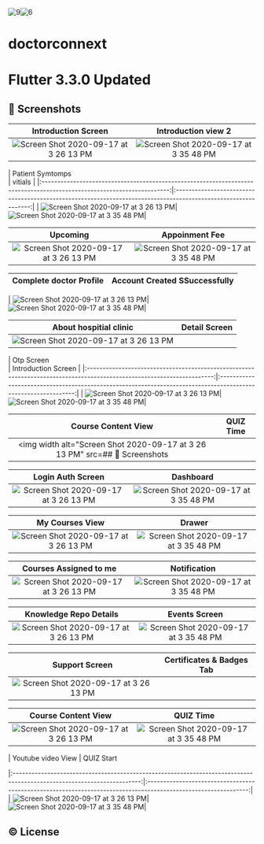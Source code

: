 ![9](https://github.com/Sweetyrawat-star/doctorconnext/assets/57385799/6754ab3a-6a9b-4fa8-b8dd-e7b75c23210c)![6](https://github.com/Sweetyrawat-star/doctorconnext/assets/57385799/5243d981-b7e6-4168-ab82-abebc4b493cb)
# doctorconnext
# Flutter 3.3.0 Updated
## 📱 Screenshots

|  Introduction Screen                                              |                                                   Introduction view 2                                  
|:----------------------------------------------------------------------------------------------------------------------:|:--------------------------------------------------------------------------------------------------------------:|
| <img width alt="Screen Shot 2020-09-17 at 3 26 13 PM" src="https://user-images.githubusercontent.com/30916033/214839667-33bcd5de-868a-4f69-b9ef-95d96dd2a861.png">|<img alt="Screen Shot 2020-09-17 at 3 35 48 PM" src="https://user-images.githubusercontent.com/30916033/214839986-17675e10-dbc7-453e-a085-b08479c6cc40.png">|



|  Patient Symtomps                                          
   |                                                   vitials                                      |
|:----------------------------------------------------------------------------------------------------------------------:|:--------------------------------------------------------------------------------------------------------------:|
| <img width alt="Screen Shot 2020-09-17 at 3 26 13 PM" src="https://github.com/Sweetyrawat-star/doctorconnext/assets/57385799/51074aac-7dbf-4886-a0a5-00f1c5196f9c.png">|<img alt="Screen Shot 2020-09-17 at 3 35 48 PM" src="https://github.com/Sweetyrawat-star/doctorconnext/assets/57385799/77913cca-d882-4654-b169-a9504e0b24a6.png">|


|  Upcoming                                       |                                                   Appoinment Fee                                  |
|:----------------------------------------------------------------------------------------------------------------------:|:--------------------------------------------------------------------------------------------------------------:|
| <img width alt="Screen Shot 2020-09-17 at 3 26 13 PM" src="https://github.com/Sweetyrawat-star/doctorconnext/assets/57385799/64efcf25-ba27-4e4e-9ff5-74586e7d166f">|<img alt="Screen Shot 2020-09-17 at 3 35 48 PM" src="https://github.com/Sweetyrawat-star/doctorconnext/assets/57385799/c1f1868f-0990-493f-9098-cf67630659b7.png">|


|  Complete doctor Profile                                       |                                                   Account Created SSuccessfully                                 |
|:----------------------------------------------------------------------------------------------------------------------:|:--------------------------------------------------------------------------------------------------------------:|


| <img width alt="Screen Shot 2020-09-17 at 3 26 13 PM" src="https://github.com/Sweetyrawat-star/doctorconnext/assets/57385799/e23c23aa-9b48-43cd-bff1-6d9c37a18f56.png">|<img alt="Screen Shot 2020-09-17 at 3 35 48 PM" src="https://github.com/Sweetyrawat-star/doctorconnext/assets/57385799/68100856-0731-4b9a-8b15-9740d0131533.png">|




|  About hospitial clinic                                       |                                                   Detail Screen                                  |
|:----------------------------------------------------------------------------------------------------------------------:|:--------------------------------------------------------------------------------------------------------------:|
| <img width alt="Screen Shot 2020-09-17 at 3 26 13 PM" src="https://github.com/Sweetyrawat-star/doctorconnext/assets/57385799/fa99d75e-0ff8-4e50-b8b4-ddccc0d7d7fa.png">|




|  Otp  Screen                                      
    |                                                   Introduction Screen                        |
|:----------------------------------------------------------------------------------------------------------------------:|:--------------------------------------------------------------------------------------------------------------:|
| <img width alt="Screen Shot 2020-09-17 at 3 26 13 PM" src="https://github.com/Sweetyrawat-star/doctorconnext/assets/57385799/d9cb8b8f-33f7-4076-8581-3174d70dfca6.png">|<img alt="Screen Shot 2020-09-17 at 3 35 48 PM" src="https://github.com/Sweetyrawat-star/doctorconnext/assets/57385799/f047d39d-0ea1-4706-a16e-b1139f5e4a96.png">|


|  Course Content View                                         |                                                   QUIZ Time                                      |
|:----------------------------------------------------------------------------------------------------------------------:|:--------------------------------------------------------------------------------------------------------------:|
| <img width alt="Screen Shot 2020-09-17 at 3 26 13 PM" src=## 📱 Screenshots

|  Login Auth Screen                                              |                                                   Dashboard                                    |
|:----------------------------------------------------------------------------------------------------------------------:|:--------------------------------------------------------------------------------------------------------------:|
| <img width alt="Screen Shot 2020-09-17 at 3 26 13 PM" src="https://github.com/Sweetyrawat-star/doctorconnext/assets/57385799/2f99b61a-1ec6-4a14-8cb2-a8066cfbca0d.png">|<img alt="Screen Shot 2020-09-17 at 3 35 48 PM" src="https://github.com/Sweetyrawat-star/doctorconnext/assets/57385799/113405c7-4dc8-4b8b-ab5c-ccb7bdab1257.png">|



|  My Courses View                                              |                                                   Drawer                                      |
|:----------------------------------------------------------------------------------------------------------------------:|:--------------------------------------------------------------------------------------------------------------:|
| <img width alt="Screen Shot 2020-09-17 at 3 26 13 PM" src="https://github.com/Sweetyrawat-star/doctorconnext/assets/57385799/fc8ca301-1c3c-405b-b86b-1c27da074c23.png">|<img alt="Screen Shot 2020-09-17 at 3 35 48 PM" src="https://github.com/Sweetyrawat-star/doctorconnext/assets/57385799/c9ed5e2b-447b-4f46-b70b-def162646722.png">|



|  Courses Assigned to me                                         |                                                   Notification                                  |
|:----------------------------------------------------------------------------------------------------------------------:|:--------------------------------------------------------------------------------------------------------------:|
| <img width alt="Screen Shot 2020-09-17 at 3 26 13 PM" src="https://github.com/Sweetyrawat-star/doctorconnext/assets/57385799/6d5db0b4-5fd2-42c7-9e64-a1bda4c8c9b6.png">|<img alt="Screen Shot 2020-09-17 at 3 35 48 PM" src="https://github.com/Sweetyrawat-star/doctorconnext/assets/57385799/bd7e5117-0583-4dc4-a1ad-5c57fba1b3d0.png">|


|  Knowledge Repo Details                                        |                                                   Events Screen                                  |
|:----------------------------------------------------------------------------------------------------------------------:|:--------------------------------------------------------------------------------------------------------------:|
| <img width alt="Screen Shot 2020-09-17 at 3 26 13 PM" src="https://github.com/Sweetyrawat-star/doctorconnext/assets/57385799/9705f008-99ab-4d44-bd6a-ebbbac1741a5.png">|<img alt="Screen Shot 2020-09-17 at 3 35 48 PM" src="https://github.com/Sweetyrawat-star/doctorconnext/assets/57385799/840a87d4-be67-402c-bd2f-097026d5223b.png">|




|  Support Screen                                            |                                                   Certificates & Badges Tab                          |
|:----------------------------------------------------------------------------------------------------------------------:|:--------------------------------------------------------------------------------------------------------------:|
| <img width alt="Screen Shot 2020-09-17 at 3 26 13 PM" src="https://github.com/Sweetyrawat-star/doctorconnext/assets/57385799/1c6d4c1a-8428-499a-a72f-c34276648ecc.png">|

|  Course Content View                                         |                                                   QUIZ Time                                      |
|:----------------------------------------------------------------------------------------------------------------------:|:--------------------------------------------------------------------------------------------------------------:|
| <img width alt="Screen Shot 2020-09-17 at 3 26 13 PM" src="https://github.com/Sweetyrawat-star/doctorconnext/assets/57385799/52b5c2b2-1aa9-4ef7-807c-0c092cef02ab.png">|<img alt="Screen Shot 2020-09-17 at 3 35 48 PM" src="https://github.com/Sweetyrawat-star/doctorconnext/assets/57385799/4e20eca5-bbee-44d8-ad70-77c27301751c.png">|





|  Youtube video View                                         |                                                   QUIZ Start                                 

|:----------------------------------------------------------------------------------------------------------------------:|:--------------------------------------------------------------------------------------------------------------:|
| <img width alt="Screen Shot 2020-09-17 at 3 26 13 PM" src="https://github.com/Sweetyrawat-star/doctorconnext/assets/57385799/8a28a88d-447b-47aa-9081-2358c7d9c791.png">|<img alt="Screen Shot 2020-09-17 at 3 35 48 PM" src="https://github.com/Sweetyrawat-star/doctorconnext/assets/57385799/499aa421-2526-46e6-b54b-472809bc09f4.png">|

## © License 

